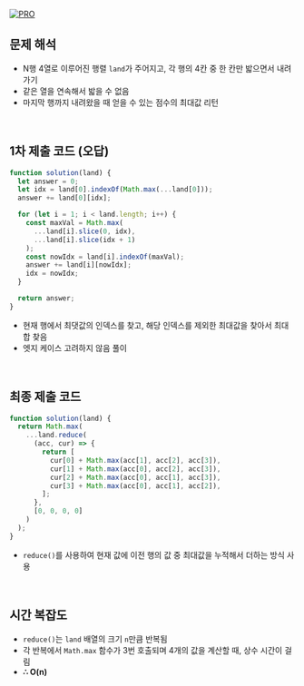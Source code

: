 [![PRO]][Link]

## 문제 해석

- N행 4열로 이루어진 행렬 `land`가 주어지고, 각 행의 4칸 중 한 칸만 밟으면서 내려가기
- 같은 열을 연속해서 밟을 수 없음
- 마지막 행까지 내려왔을 때 얻을 수 있는 점수의 최대값 리턴

<br/>

## 1차 제출 코드 (오답)

```javascript
function solution(land) {
  let answer = 0;
  let idx = land[0].indexOf(Math.max(...land[0]));
  answer += land[0][idx];

  for (let i = 1; i < land.length; i++) {
    const maxVal = Math.max(
      ...land[i].slice(0, idx),
      ...land[i].slice(idx + 1)
    );
    const nowIdx = land[i].indexOf(maxVal);
    answer += land[i][nowIdx];
    idx = nowIdx;
  }

  return answer;
}
```

- 현재 행에서 최댓값의 인덱스를 찾고, 해당 인덱스를 제외한 최대값을 찾아서 최대합 찾음
- 엣지 케이스 고려하지 않음 풀이

<br/>

## 최종 제출 코드

```javascript
function solution(land) {
  return Math.max(
    ...land.reduce(
      (acc, cur) => {
        return [
          cur[0] + Math.max(acc[1], acc[2], acc[3]),
          cur[1] + Math.max(acc[0], acc[2], acc[3]),
          cur[2] + Math.max(acc[0], acc[1], acc[3]),
          cur[3] + Math.max(acc[0], acc[1], acc[2]),
        ];
      },
      [0, 0, 0, 0]
    )
  );
}
```

- `reduce()`를 사용하여 현재 값에 이전 행의 값 중 최대값을 누적해서 더하는 방식 사용

<br/>

## 시간 복잡도

- `reduce()`는 `land` 배열의 크기 `n`만큼 반복됨
- 각 반복에서 `Math.max` 함수가 3번 호출되며 4개의 값을 계산할 때, 상수 시간이 걸림
- **∴ O(n)**

<!---------------------------------------------------------------------------->

[PRO]: https://github.com/GoSSaChin/algorithm-js/assets/107768516/67c43b52-bc3f-4571-a249-5519021afbb0
[Link]: https://school.programmers.co.kr/learn/courses/30/lessons/12913
